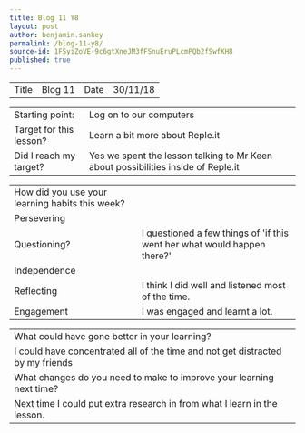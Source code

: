 ```yaml
---
title: Blog 11 Y8
layout: post
author: benjamin.sankey
permalink: /blog-11-y8/
source-id: 1FSyiZoVE-9c6gtXneJM3fFSnuEruPLcmPQb2fSwfKH8
published: true
---
```

<table>
  <tr>
    <td>Title</td>
    <td>Blog 11</td>
    <td>Date</td>
    <td>30/11/18</td>
  </tr>
</table>


<table>
  <tr>
    <td>Starting point:</td>
    <td>Log on to our computers</td>
  </tr>
  <tr>
    <td>Target for this lesson?</td>
    <td>Learn a bit more about Reple.it</td>
  </tr>
  <tr>
    <td>Did I reach my target? </td>
    <td>Yes we spent the lesson talking to Mr Keen about possibilities inside of Reple.it</td>
  </tr>
</table>


<table>
  <tr>
    <td>How did you use your learning habits this week?</td>
    <td></td>
  </tr>
  <tr>
    <td>Persevering</td>
    <td></td>
  </tr>
  <tr>
    <td>Questioning?</td>
    <td>I questioned a few things of 'if this went her what would happen there?'</td>
  </tr>
  <tr>
    <td>Independence</td>
    <td></td>
  </tr>
  <tr>
    <td>Reflecting</td>
    <td>I think I did well and listened most of the time.</td>
  </tr>
  <tr>
    <td>Engagement</td>
    <td>I was engaged and learnt a lot. </td>
  </tr>
</table>


<table>
  <tr>
    <td>What could have gone better in your learning?</td>
    <td></td>
  </tr>
  <tr>
    <td>I could have concentrated all of the time and not get distracted by my friends</td>
    <td></td>
  </tr>
  <tr>
    <td>What changes do you need to make to improve your learning next time?</td>
    <td></td>
  </tr>
  <tr>
    <td>Next time I could put extra research in from what I learn in the lesson.</td>
    <td></td>
  </tr>
</table>


